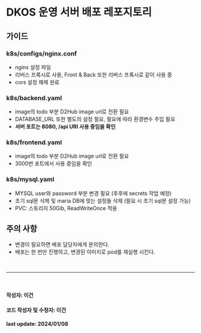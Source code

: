 # DKOS 운영 서버 배포 레포지토리

## 가이드

### k8s/configs/nginx.conf
- nginx 설정 파일
- 리버스 프록시로 사용, Front & Back 또한 리버스 프록시로 같이 사용 중
- cors 설정 해제 완료

### k8s/backend.yaml
- image의 todo 부분 D2Hub image url로 전환 필요
- DATABASE_URL 또한 별도의 설정 필요, 필요에 따라 환경변수 주입 필요
- **서버 포트는 8080, /api URI 사용 중임을 확인**

### k8s/frontend.yaml
- image의 todo 부분 D2Hub image url로 전환 필요
- 3000번 포트에서 사용 중임을 확인

### k8s/mysql.yaml
- MYSQL user와 password 부분 변경 필요 (추후에 secrets 작업 예정)
- 초기 sql문 삭제 및 maria DB에 맞는 설정들 삭제 (필요 시 초기 sql문 설정 가능)
- PVC: 스토리지 50Gib, ReadWriteOnce 적용

## 주의 사항
- 변경이 필요하면 배포 담당자에게 문의한다.
- 배포는 한 번만 진행하고, 변경된 이미지로 pod를 재실행 시킨다.

<br/>

---

<br/>

#### 작성자: 이건
#### 코드 작성자 및 수정자: 이건
#### last update: 2024/01/08
